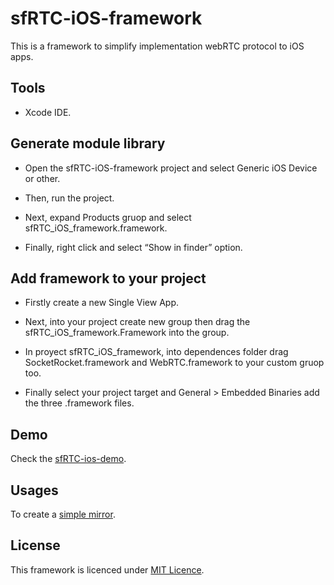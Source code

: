 # sfRTC-iOS-framework

This is a framework to simplify implementation webRTC protocol to iOS apps.

## Tools

- Xcode IDE.

## Generate module library

- Open the sfRTC-iOS-framework project and select Generic iOS Device or other.

- Then, run the project.

- Next, expand Products gruop and select sfRTC_iOS_framework.framework.

- Finally, right click and select “Show in finder” option.

## Add framework to your project

- Firstly create a new Single View App.

- Next, into your project create new group then drag the sfRTC_iOS_framework.Framework into the group.

- In proyect sfRTC_iOS_framework, into dependences folder drag SocketRocket.framework and WebRTC.framework to your custom gruop too.

- Finally select your project target and General > Embedded Binaries add the three .framework files.
    
## Demo 

Check the [sfRTC-ios-demo](https://github.com/KarinaRomero/sfRTC-ios-demo).

## Usages

To create a [simple mirror]().

## License

This framework is licenced under [MIT Licence](https://opensource.org/licenses/MIT).
